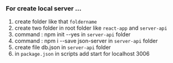 ### For create local server ...
1. create folder like that `foldername` 
2. create two folder in root folder like `react-app` and `server-api `
3. command :  npm init --yes in `server-api` folder
4. command : npm i --save json-server in `server-api` folder
5. create file db.json in `server-api` folder
6. in `package.json` in scripts add start for localhost 3006
